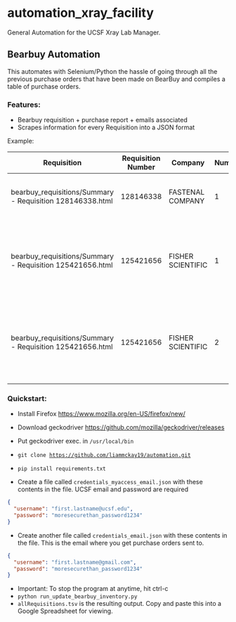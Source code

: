 # automation_xray_facility
 General Automation for the UCSF Xray Lab Manager. 
## Bearbuy Automation
This automates with Selenium/Python the hassle of going through all the previous purchase orders that have been made on BearBuy and compiles a table of purchase orders.

### Features:

- Bearbuy requisition + purchase report + emails associated
- Scrapes information for every Requisition into a JSON format

 Example:

| Requisition                                               | Requisition Number | Company           | Number | Item Description                                                                                                                                            | Catalog Number | Size / Packaging | Unit Price | Quantity | Ext. Price | Date Complete      | Purchase Order |
|-----------------------------------------------------------|--------------------|-------------------|--------|-------------------------------------------------------------------------------------------------------------------------------------------------------------|----------------|------------------|------------|----------|------------|--------------------|----------------|
| bearbuy_requisitions/Summary - Requisition 128146338.html | 128146338          | FASTENAL COMPANY  | 1      | Air / Water Hose - 1/4"IDx29/64"OD Clear H285 250PSI Low Pressure Hose(50'PricedPerFt)                                                                      | 0447021        | EA               | 0.7606     | 35/EA    | 26.62      | 1/16/2020 5:25 PM  | B001821448     |
| bearbuy_requisitions/Summary - Requisition 125421656.html | 125421656          | FISHER SCIENTIFIC | 1      | Accessory for PIPETMAN Complete Pipetting System- Reagent Reservoirs Polystyrene White, Use With: Pipetteman complete pipetting system 50mL, F267670 10/PK  | F267670G       | PK               | 180.23     | 1/PK     | 180.23     | 11/4/2019 11:53 AM | B001774860     |
| bearbuy_requisitions/Summary - Requisition 125421656.html | 125421656          | FISHER SCIENTIFIC | 2      | Accessory for PIPETMAN Complete Pipetting System- Reagent Reservoirs Polystyrene White, Use With: Pipetteman complete pipetting system 25mL, F267660 100/PK | F267660G       | PK               | 133.00     | 1/PK     | 133.00     | 11/4/2019 11:53 AM | B001774860     |


### Quickstart:

- Install Firefox https://www.mozilla.org/en-US/firefox/new/
  
- Download geckodriver https://github.com/mozilla/geckodriver/releases
- Put geckodriver exec. in <code>/usr/local/bin</code>
- <code>git clone https://github.com/liammckay19/automation.git </code>
- <code>pip install requirements.txt</code>
- Create a file called <code>credentials_myaccess_email.json</code> with these contents in the file. UCSF email and password are required

```json
{
  "username": "first.lastname@ucsf.edu",
  "password": "moresecurethan_password1234"
}
```


- Create another file called <code>credentials_email.json</code> with these contents in the file. This is the email where you get purchase orders sent to.
```json
{
  "username": "first.lastname@gmail.com",
  "password": "moresecurethan_password1234"
}
```

- Important: To stop the program at anytime, hit ctrl-c
- <code>python run_update_bearbuy_inventory.py</code>
- <code>allRequisitions.tsv</code> is the resulting output. Copy and paste this into a Google Spreadsheet for viewing. 
